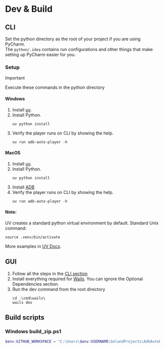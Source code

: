 # Dev & Build

## CLI
Set the python directory as the root of your project if you are using PyCharm.  
The `python/.idea` contains run configurations and other things that make setting up PyCharm easier for you.  

### Setup
> [!IMPORTANT]
> Execute these commands in the python directory
#### Windows
1. Install [uv](https://docs.astral.sh/uv/getting-started/installation).
2. Install Python.
    ```shell
    uv python install
    ```
3. Verify the player runs on CLI by showing the help.
    ```shell
    uv run adb-auto-player -h
    ```

#### MacOS
1. Install [uv](https://docs.astral.sh/uv/getting-started/installation).
2. Install Python.
    ```shell
    uv python install
    ```
3. Install [ADB](https://formulae.brew.sh/cask/android-platform-tools)
4. Verify the player runs on CLI by showing the help.
    ```shell
    uv run adb-auto-player -h
    ```

#### Note:
UV creates a standard python virtual environment by default.
Standard Unix command:
```shell
source .venv/bin/activate
```
More examples in [UV Docs](https://docs.astral.sh/uv/pip/environments/#creating-a-virtual-environment).

## GUI
1. Follow all the steps in the [CLI section](#cli)
2. Install everything required for [Wails](https://wails.io/docs/gettingstarted/installation/).
   You can ignore the Optional Dependencies section.
3. Run the dev command from the root directory
   ```shell
   cd .\cmd\wails\
   wails dev
   ```

## Build scripts
### Windows build_zip.ps1
```powershell
$env:GITHUB_WORKSPACE = "C:\Users\$env:USERNAME\GolandProjects\AdbAutoPlayer"; .github\scripts\build_zip.ps1
```
